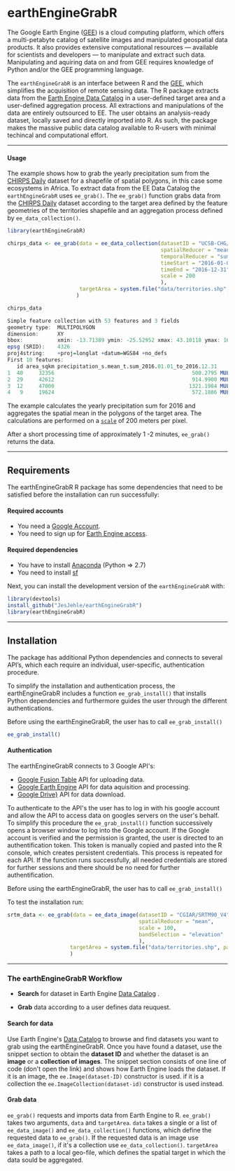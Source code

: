 
  
# earthEngineGrabR

The Google Earth Engine ([GEE](https://earthengine.google.com/)) is a cloud computing platform, which offers a multi-petabyte catalog of satellite images and manipulated geospatial data products. It also provides extensive computational resources &mdash; available for scientists and developers &mdash; to manipulate and extract such data. Manipulating and aquiring data on and from GEE requires knowledge of Python and/or the GEE programming language.

The `earthEngineGrabR` is an interface between R and the [GEE](https://earthengine.google.com/), which simplifies the acquisition of remote sensing data. The R package extracts data from the [Earth Engine Data Catalog](https://developers.google.com/earth-engine/datasets/) in a user-defined target area and a user-defined aggregation process. All extractions and manipulations of the data are entirely outsourced to EE. The user obtains an analysis-ready dataset, locally saved and directly imported into R. 
As such, the package makes the massive public data catalog available to R-users with minimal techincal and computational effort.

---------------------------------------------------------------------------------------------------------------------


#### Usage

The example shows how to grab the yearly precipitation sum from the [CHIRPS Daily](https://developers.google.com/earth-engine/datasets/catalog/UCSB-CHG_CHIRPS_DAILY) dataset for a shapefile of spatial polygons, in this case some ecosystems in Africa.
To extract data from the EE Data Catalog the `earthEngineGrabR` uses `ee_grab()`.
The `ee_grab()` function grabs data from the [CHIRPS Daily](https://developers.google.com/earth-engine/datasets/catalog/UCSB-CHG_CHIRPS_DAILY) dataset according to the target area defined by the feature geometries of the territories shapefile and an aggregation process defined by `ee_data_collection()`.
```r
library(earthEngineGrabR)

chirps_data <- ee_grab(data = ee_data_collection(datasetID = "UCSB-CHG/CHIRPS/DAILY",
                                                 spatialReducer = "mean",
                                                 temporalReducer = "sum", 
                                                 timeStart = "2016-01-01",
                                                 timeEnd = "2016-12-31", 
                                                 scale = 200
                                                 ),
                       targetArea = system.file("data/territories.shp", package = "earthEngineGrabR")
                      )

chirps_data

Simple feature collection with 53 features and 3 fields
geometry type:  MULTIPOLYGON
dimension:      XY
bbox:           xmin: -13.71389 ymin: -25.52952 xmax: 43.10118 ymax: 16.63924
epsg (SRID):    4326
proj4string:    +proj=longlat +datum=WGS84 +no_defs
First 10 features:
   id area_sqkm precipitation_s.mean_t.sum_2016.01.01_to_2016.12.31                       geometry
1  40     32356                                            500.2795 MULTIPOLYGON (((37.76223 0....
2  29     42612                                            914.9900 MULTIPOLYGON (((36.58819 -1...
3  12     47000                                           1321.1984 MULTIPOLYGON (((37.10833 -7...
4   9     19624                                            572.1886 MULTIPOLYGON (((31.87845 -2...
```
The example calculates the yearly precipitation sum for 2016 and aggregates the spatial mean in the polygons of the target area. The calculations are performed on a [`scale`](https://developers.google.com/earth-engine/scale) of 200 meters per pixel.

After a short processing time of approximately 1 -2 minutes, `ee_grab()` returns the data.

--------------------------------------------------------------------

## Requirements

The earthEngineGrabR R package has some dependencies that need to be satisfied before the installation can run successfully:

#### Required accounts

* You need a [Google Account](https://accounts.google.com/SignUp?hl=de).
* You need to sign up for [Earth Engine access](https://signup.earthengine.google.com/#!/).

#### Required dependencies

* You have to install [Anaconda](https://www.anaconda.com/download/) (Python => 2.7)
* You need to install [sf](https://github.com/r-spatial/sf)

Next, you can install the development version of the `earthEngineGrabR` with:

```r
library(devtools)
install_github("JesJehle/earthEngineGrabR")
library(earthEngineGrabR)
```
-----------------------------------------------------------

## Installation

The package has additional Python dependencies and connects to several API’s, which each require an individual, user-specific, authentication procedure.

To simplify the installation and authentication process, the earthEngineGrabR includes a function `ee_grab_install()` that installs Python dependencies and furthermore guides the user through the different authentications. 

Before using the earthEngineGrabR, the user has to call `ee_grab_install()`

```r
ee_grab_install()
```

#### Authentication

The earthEngineGrabR connects to 3 Google API's: 

* [Google Fusion Table](https://www.gdal.org/drv_gft.html) API for uploading data. 
* [Google Earth Engine](https://developers.google.com/earth-engine/) API for data aquisition and processing.
* [Google Drive}](https://github.com/tidyverse/googledrive) API for data download. 
 
 To authenticate to the API's the user has to log in with his google account and allow the API to access data on googles servers on the user's behalf. 
To simplify this procedure the `ee_grab_install()` function successively opens a browser window to log into the Google account.
If the Google account is verified and the permission is granted, the user is directed to an authentification token. This token is manually copied and pasted into the R console, which creates persistent credentials. 
This process is repeated for each API. If the function runs successfully, all needed credentials are stored for further sessions and there should be no need for further authentification.

Before using the earthEngineGrabR, the user has to call `ee_grab_install()`

To test the installation run:

```r
srtm_data <- ee_grab(data = ee_data_image(datasetID = "CGIAR/SRTM90_V4", 
                                          spatialReducer = "mean", 
                                          scale = 100, 
                                          bandSelection = "elevation"
                                          ),
                    targetArea = system.file("data/territories.shp", package = "earthEngineGrabR")
                    )

```
--------------------------------------------------
### The earthEngineGrabR Workflow

* **Search** for dataset in Earth Engine [Data Catalog](https://developers.google.com/earth-engine/datasets/) .

* **Grab** data according to a user defines data reuquest.

#### Search for data

Use Earth Engine's [Data Catalog](https://developers.google.com/earth-engine/datasets/) to browse and find datasets you want to grab using the earthEngineGrabR. Once you have found a dataset, use the snippet section to obtain the **dataset ID** and whether the dataset is an **image** or a **collection of images**. The snippet section consists of one line of code (don't open the link) and shows how Earth Engine loads the dataset. If it is an image, the `ee.Image(dataset-ID)` constructor is used. if it is a collection the `ee.ImageCollection(dataset-id)` constructor is used instead.

#### Grab data

`ee_grab()` requests and imports data from Earth Engine to R. `ee_grab()` takes two arguments, `data` and `targetArea`. `data` takes a single or a list of `ee_data_image()` and `ee_data_collection()` functions, which define the requested data to `ee_grab()`. If the requested data is an image use `ee_data_image()`, if it's a collection use `ee_data_collection()`. `targetArea` takes a path to a local geo-file, which defines the spatial target in which the data sould be aggregated.


